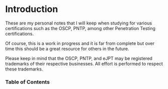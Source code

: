 # Introduction

These are my personal notes that I will keep when studying for various certifications such as the OSCP, PNTP, among other Penetration Testing certifications.

Of course, this is a work in progress and it is far from complete but over time this should be a great resource for others in the future.

Please keep in mind that the OSCP, PNTP, and eJPT may be registered trademarks of their respective businesses. All effort is performed to respect these trademarks.

### Table of Contents
